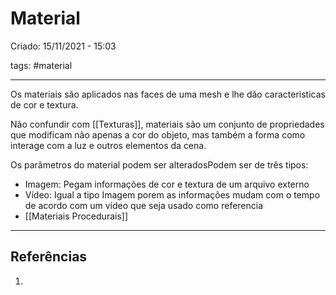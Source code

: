 # Material
Criado: 15/11/2021 - 15:03

tags: #material

---

Os materiais são aplicados nas faces de uma mesh e lhe dão caracteristicas de cor e textura.

Não confundir com [[Texturas]], materiais são um conjunto de propriedades que modificam não apenas a cor do objeto, mas também a forma como interage com a luz e outros elementos da cena.

Os parâmetros do material podem ser alteradosPodem ser de três tipos:
  - Imagem:  Pegam informações de cor e textura de um arquivo externo 
  - Vídeo: Igual a tipo Imagem porem as informações mudam com o tempo de acordo com um vídeo que seja usado como referencia
  - [[Materiais Procedurais]]

---
## Referências
1.